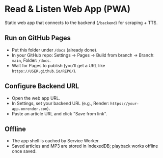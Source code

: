 # Read & Listen Web App (PWA)

Static web app that connects to the backend (`/backend`) for scraping + TTS.

## Run on GitHub Pages
- Put this folder under `/docs` (already done).
- In your GitHub repo: Settings → Pages → Build from branch → Branch: `main`, Folder: `/docs`.
- Wait for Pages to publish (you'll get a URL like `https://USER.github.io/REPO/`).

## Configure Backend URL
- Open the web app URL.
- In Settings, set your backend URL (e.g., Render: `https://your-app.onrender.com`).
- Paste an article URL and click "Save from link".

## Offline
- The app shell is cached by Service Worker.
- Saved articles and MP3 are stored in IndexedDB; playback works offline once saved.